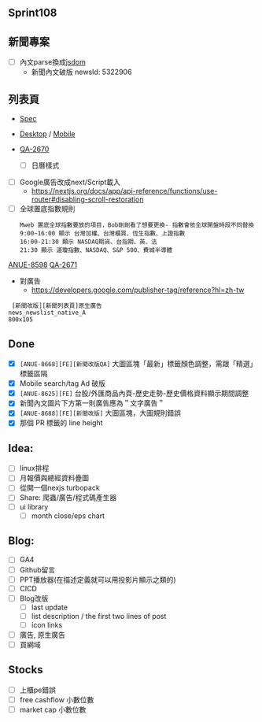 ## Sprint108

## 新聞專案

* [ ] 內文parse換成[jsdom](https://www.npmjs.com/package/jsdom)
	* 新聞內文破版 newsId:   5322906  

## 列表頁
* [Spec](https://cnyesrd.atlassian.net/wiki/spaces/PS/pages/2153709569)
* [Desktop](https://app.zeplin.io/project/576287bda89e8aa7045cfba5/screen/64bf3d5ab80488509d649a7e) /  [Mobile](https://app.zeplin.io/project/576287bda89e8aa7045cfba5/screen/64d0b64c955b232302230055)

* [QA-2670](https://cnyesrd.atlassian.net/browse/QA-2670)
	* [ ] 日曆樣式
* [ ] Google廣告改成next/Script載入
	* https://nextjs.org/docs/app/api-reference/functions/use-router#disabling-scroll-restoration
* [ ] 全球置底指數規則
	```
	Mweb 置底全球指數要放的項目，Bob剛剛看了想要更換- 指數會依全球開盤時段不同替換  
	9:00~16:00 顯示 台灣加權、台灣櫃買、恆生指數、上證指數　
	16:00-21:30 顯示 NASDAQ期貨、台指期、英、法  
	21:30 顯示 道瓊指數、NASDAQ、S&P 500、費城半導體
	```

[ANUE-8598](https://cnyesrd.atlassian.net/browse/ANUE-8598)
[QA-2671](https://cnyesrd.atlassian.net/jira/software/c/projects/QA/boards/57/backlog?selectedIssue=QA-2671)

* 對廣告
	* https://developers.google.com/publisher-tag/reference?hl=zh-tw
 
```
 [新聞改版][新聞列表頁]原生廣告
news_newslist_native_A
800x105
```

## Done
* [x] `[ANUE-8668][FE][新聞改版QA]` 大圖區塊「最新」標籤顏色調整，需跟「精選」標籤區隔
* [x] Mobile search/tag Ad 破版
* [x] `[ANUE-8625][FE]` 台股/外匯商品內頁-歷史走勢-歷史價格資料顯示期間調整
* [x] 新聞內文圖片下方第一則廣告應為＂文字廣告＂
* [x] `[ANUE-8688][FE][新聞改版]`  大圖區塊，大圖規則錯誤
* [x] 那個 PR 標籤的 line height

## Idea:
* [ ] linux排程
* [ ] 月報價與總經資料疊圖
* [ ] 從開一個nexjs turbopack
* [ ] Share: 爬蟲/廣告/程式碼產生器
* [ ] ui library
	* [ ] month close/eps chart
## Blog: 
* [ ] GA4
* [ ] Github留言
* [ ] PPT播放器(在描述定義就可以用投影片顯示之類的)
* [ ] CICD
* [ ] Blog改版
	* [ ] last update
	* [ ] list description / the first two lines of post
	* [ ] icon links
* [ ] 廣告, 原生廣告
* [ ] 買網域

## Stocks
* [ ] 上櫃pe錯誤
* [ ] free cashflow 小數位數
* [ ] market cap 小數位數
